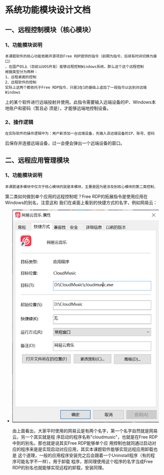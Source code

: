 # 系统功能模块设计文档
## 一、远程控制模块（核心模块）
### 1、功能模块说明
    本课题软件的核心功能依赖开源项目Free RDP提供的指令（前期为指令，后续有时间切换为接口）
    ，在国产OS上（目前以UOS开发）能够远程控制Windows系统，那么这个这个远程控制
    根据类型分为两种：
    1、远程桌面的控制
    2、远程软件的控制
    实际上这两个都依托于Free RDP指令，只是2在1的基础上追加了一段指令以达到对远端Windows
上的某个软件进行远端投射并使用。此指令需要输入远端设备的IP、Windows本地账户和密码（暂且必
须是），才能够远端地控制设备。
### 2、操作逻辑
    在实际软件的操作逻辑中为：用户新添加一台远端设备，先输入该远端设备的IP、账号、密码
后保存并连接远端设备，过一会便会弹出一个远端设备的窗口。
## 二、远程应用管理模块
### 1、功能模块说明
    本课题诸多模块中仅次于核心模块的就是本模块，主要是因为是涉及到核心模块的第二类控制，
第二类如何做到单个应用的远程控制呢？Free RDP的拓展指令是使用应用在Windows的别名，注意这和
我们在桌面上看到的快捷方式的名字，例如网易云：

- ![alt text](image.png)

    由上面看出，大家平时使用的网易云是有两个名字，第一个名字自然就是网易云，另一个其实就是程
序启动的程序名称"cloudmusic"，也就是在Free RDP中到的别名，那也就是说其实Free RDP能够单个应
用控制也就同通过启动对应的程序来是是实现启动对应应用，其实本课题软件能够实现远程应用卸载也是
这个道理，一般的应用程序安装完之后会跟着一个Uninstall程序（有的程序可能名字不一样），用于卸载
程序，那同理使用这个程序的名字当成Free RDP的别名也就能够实现远程的卸载，安装同理。

